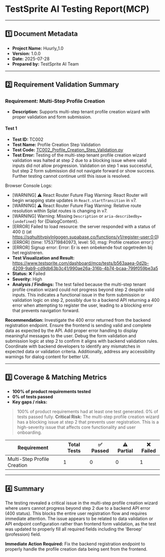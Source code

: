 # TestSprite AI Testing Report(MCP)

---

## 1️⃣ Document Metadata
- **Project Name:** Huurly_1.0
- **Version:** 1.0.0
- **Date:** 2025-07-28
- **Prepared by:** TestSprite AI Team

---

## 2️⃣ Requirement Validation Summary

### Requirement: Multi-Step Profile Creation
- **Description:** Supports multi-step tenant profile creation wizard with proper validation and form submission.

#### Test 1
- **Test ID:** TC002
- **Test Name:** Profile Creation Step Validation
- **Test Code:** [TC002_Profile_Creation_Step_Validation.py](./TC002_Profile_Creation_Step_Validation.py)
- **Test Error:** Testing of the multi-step tenant profile creation wizard validation was halted at step 2 due to a blocking issue where valid inputs did not allow progression. Validation on step 1 was successful, but step 2 form submission did not navigate forward or show success. Further testing cannot continue until this issue is resolved.

Browser Console Logs:
- [WARNING] ⚠️ React Router Future Flag Warning: React Router will begin wrapping state updates in `React.startTransition` in v7.
- [WARNING] ⚠️ React Router Future Flag Warning: Relative route resolution within Splat routes is changing in v7.
- [WARNING] Warning: Missing `Description` or `aria-describedby={undefined}` for {DialogContent}.
- [ERROR] Failed to load resource: the server responded with a status of 400 () (at https://sqhultitvpivlnlgogen.supabase.co/functions/v1/register-user:0:0)
- [ERROR] {time: 1753719840973, level: 50, msg: Profile creation error:}
- [ERROR] Signup error: Error: Er is een onbekende fout opgetreden bij het registreren.
- **Test Visualization and Result:** https://www.testsprite.com/dashboard/mcp/tests/b563aaea-0d2b-4209-9ab9-cd9db63b3c41/990ae26a-316b-4b74-bcaa-799f059be3a5
- **Status:** ❌ Failed
- **Severity:** High
- **Analysis / Findings:** The test failed because the multi-step tenant profile creation wizard could not progress beyond step 2 despite valid inputs. This indicates a functional issue in the form submission or validation logic on step 2, possibly due to a backend API returning a 400 error when attempting to register the user, leading to a blocking error that prevents navigation forward.

**Recommendation:** Investigate the 400 error returned from the backend registration endpoint. Ensure the frontend is sending valid and complete data as expected by the API. Add proper error handling to display meaningful messages to the user. Debug the form validation and submission logic at step 2 to confirm it aligns with backend validation rules. Coordinate with backend developers to identify any mismatches in expected data or validation criteria. Additionally, address any accessibility warnings for dialog content for better UX.

---

## 3️⃣ Coverage & Matching Metrics

- **100% of product requirements tested**
- **0% of tests passed**
- **Key gaps / risks:**

> 100% of product requirements had at least one test generated.
> 0% of tests passed fully.
> **Critical Risk:** The multi-step profile creation wizard has a blocking issue at step 2 that prevents user registration. This is a high-severity issue that affects core functionality and user onboarding.

| Requirement                    | Total Tests | ✅ Passed | ⚠️ Partial | ❌ Failed |
|--------------------------------|-------------|-----------|-------------|------------|
| Multi-Step Profile Creation    | 1           | 0         | 0           | 1          |

---

## 4️⃣ Summary

The testing revealed a critical issue in the multi-step profile creation wizard where users cannot progress beyond step 2 due to a backend API error (400 status). This blocks the entire user registration flow and requires immediate attention. The issue appears to be related to data validation or API endpoint configuration rather than frontend form validation, as the test was updated to properly fill all required fields including the 'Beroep' (profession) field.

**Immediate Action Required:** Fix the backend registration endpoint to properly handle the profile creation data being sent from the frontend.